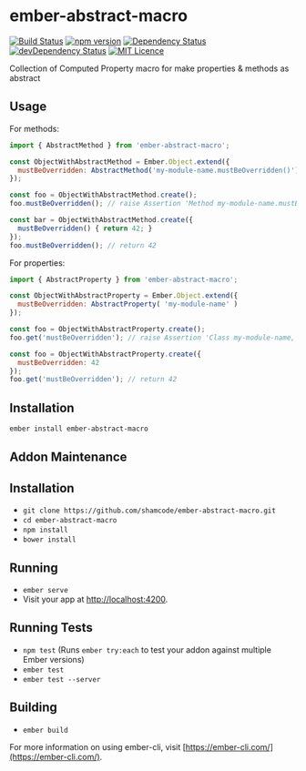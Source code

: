 # ember-abstract-macro

[![Build Status](https://travis-ci.org/shamcode/ember-abstract-macro.svg?branch=master)](https://travis-ci.org/shamcode/ember-abstract-macro)
[![npm version](https://badge.fury.io/js/ember-abstract-macro.png)](http://badge.fury.io/js/ember-abstract-macro)
[![Dependency Status](https://david-dm.org/shamcode/ember-abstract-macro.svg)](https://david-dm.org/shamcode/ember-abstract-macro)
[![devDependency Status](https://david-dm.org/shamcode/ember-abstract-macro.svg)](https://david-dm.org/shamcode/ember-abstract-macro#info=devDependencies)
[![MIT Licence](https://badges.frapsoft.com/os/mit/mit.svg?v=103)](https://opensource.org/licenses/mit-license.php)

Collection of Computed Property macro for make properties & methods as abstract

## Usage

For methods:
```js
import { AbstractMethod } from 'ember-abstract-macro';

const ObjectWithAbstractMethod = Ember.Object.extend({
  mustBeOverridden: AbstractMethod('my-module-name.mustBeOverridden()')
});

const foo = ObjectWithAbstractMethod.create();
foo.mustBeOverridden(); // raise Assertion 'Method my-module-name.mustBeOverridden() must be overridden'

const bar = ObjectWithAbstractMethod.create({ 
  mustBeOverridden() { return 42; }
});
foo.mustBeOverridden(); // return 42
```

For properties:
```js
import { AbstractProperty } from 'ember-abstract-macro';

const ObjectWithAbstractProperty = Ember.Object.extend({
  mustBeOverridden: AbstractProperty( 'my-module-name' )
});

const foo = ObjectWithAbstractProperty.create();
foo.get('mustBeOverridden'); // raise Assertion 'Class my-module-name, property mustBeOverridden must be overridden'

const foo = ObjectWithAbstractProperty.create({
  mustBeOverridden: 42
});
foo.get('mustBeOverridden'); // return 42
```

## Installation

```bash
ember install ember-abstract-macro
```

## Addon Maintenance

## Installation

* `git clone https://github.com/shamcode/ember-abstract-macro.git`
* `cd ember-abstract-macro`
* `npm install`
* `bower install`

## Running

* `ember serve`
* Visit your app at [http://localhost:4200](http://localhost:4200).

## Running Tests

* `npm test` (Runs `ember try:each` to test your addon against multiple Ember versions)
* `ember test`
* `ember test --server`

## Building

* `ember build`

For more information on using ember-cli, visit [https://ember-cli.com/](https://ember-cli.com/).
